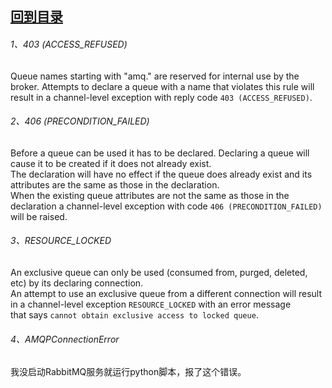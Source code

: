 <!--
 * @Author: 27
 * @LastEditors: 27
 * @Date: 2020-01-19 17:01:14
 * @LastEditTime: 2020-03-21 17:20:06
 * @FilePath: /Coding-Daily/content/RabbitMQ/rabbitmq异常总结.md
 * @description: type some description
 -->
[回到目录](../../README.md)
---

###### 1、403 (ACCESS_REFUSED)
Queue names starting with "amq." are reserved for internal use by the broker. 
Attempts to declare a queue with a name that violates this rule 
will result in a channel-level exception with reply code `403 (ACCESS_REFUSED)`.

###### 2、406 (PRECONDITION_FAILED)
Before a queue can be used it has to be declared. 
Declaring a queue will cause it to be created if it does not already exist.  
The declaration will have no effect if the queue does already exist and 
its attributes are the same as those in the declaration.  
When the existing queue attributes are not the same as those in the declaration 
a channel-level exception with code 
`406 (PRECONDITION_FAILED)` will be raised.

###### 3、RESOURCE_LOCKED
An exclusive queue can only be used (consumed from, purged, deleted, etc) by its declaring connection.  
An attempt to use an exclusive queue from a different connection will 
result in a channel-level exception `RESOURCE_LOCKED` with an error message  
that says `cannot obtain exclusive access to locked queue`.

###### 4、AMQPConnectionError
我没启动RabbitMQ服务就运行python脚本，报了这个错误。






